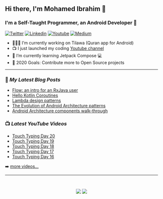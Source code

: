 ## Hi there, I'm Mohamed Ibrahim 👋

### I'm a Self-Taught Programmer, an Android Developer 🐞

[![Twitter](https://img.shields.io/badge/Twitter-1DA1F2?style=for-the-badge&logo=twitter&logoColor=white)](https://twitter.com/MohamedISoliman) [![Linkedin](https://img.shields.io/badge/LinkedIn-0077B5?style=for-the-badge&logo=linkedin&logoColor=white)](https://www.linkedin.com/in/mohamedisoliman/) [![Youtube](https://img.shields.io/badge/YouTube-FF0000?style=for-the-badge&logo=youtube&logoColor=white)](https://www.youtube.com/channel/UCGbugmMPs-ChfBcA81p2YZQ) [![Medium](https://img.shields.io/badge/Medium-12100E?style=for-the-badge&logo=medium&logoColor=white)](https://medium.com/@mohamedisoliman)

- 👨🏻‍💻 I’m currently working on Tilawa (Quran app for Android)
- 📺 I just launched my coding [Youtube channel](https://www.youtube.com/channel/UCGbugmMPs-ChfBcA81p2YZQ)
- 🌱 I’m currently learning Jetpack Compose 💻
- 🥅 2020 Goals: Contribute more to Open Source projects

---

### 📕 *My Latest Blog Posts*
<!-- BLOG-POST-LIST:START -->
- [Flow: an intro for an RxJava user](https://medium.com/swlh/flow-an-intro-for-an-rxjava-user-1b5b6eb21790?source=rss-865ef9ea000d------2)
- [Hello Kotlin Coroutines](https://medium.com/swlh/hello-kotlin-coroutines-4e40cb9a106c?source=rss-865ef9ea000d------2)
- [Lambda design patterns](https://blog.usejournal.com/lambda-design-patterns-d031451fccb1?source=rss-865ef9ea000d------2)
- [The Evolution of Android Architecture patterns](https://medium.com/@MohamedISoliman/the-evolution-of-android-architecture-patterns-6ab78b81570a?source=rss-865ef9ea000d------2)
- [Android Architecture components walk-through](https://medium.com/@MohamedISoliman/android-architecture-components-walk-through-b19b439a2f01?source=rss-865ef9ea000d------2)
<!-- BLOG-POST-LIST:END -->

### 📺 *Latest YouTube Videos*
<!-- YOUTUBE:START -->
- [Touch Typing Day 20](https://www.youtube.com/watch?v=TELr7OSQA_8)
- [Touch Typing Day 19](https://www.youtube.com/watch?v=Rjv4Ze2fid4)
- [Touch Typing Day 18](https://www.youtube.com/watch?v=WEgZeSWbxvw)
- [Touch Typing Day 17](https://www.youtube.com/watch?v=Em_FdNE73yc)
- [Touch Typing Day 16](https://www.youtube.com/watch?v=dtarAg6CVM8)
<!-- YOUTUBE:END -->
➡️ [more videos...](https://www.youtube.com/channel/UCGbugmMPs-ChfBcA81p2YZQ)

---

<br>
    <p align = "center">
        <img src = "https://github-readme-stats.vercel.app/api?username=mohamedisoliman&show_icons=true&line_height=27">
        <img src = "https://github-readme-stats.vercel.app/api/top-langs/?username=mohamedisoliman&hide=css,html">
    </p>
</br>
